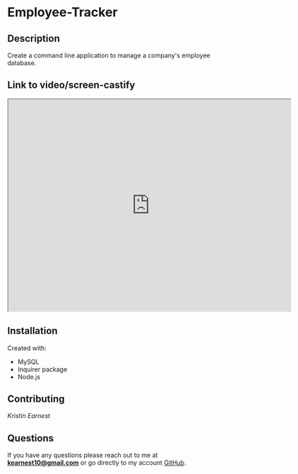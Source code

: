 # Employee-Tracker

## Description
Create a command line application to manage a company's employee database.

## Link to video/screen-castify
<iframe src="https://drive.google.com/file/d/1ONSAxXqaCfY7T1XU4EhZpVNxcU35oMQV/preview" width="640" height="480"></iframe>

## Installation
Created with:
* MySQL
* Inquirer package
* Node.js

## Contributing
*Kristin Earnest*

## Questions
If you have any questions please reach out to me at **kearnest10@gmail.com** or go directly to my account [GitHub](https://github.com/kearnest1).